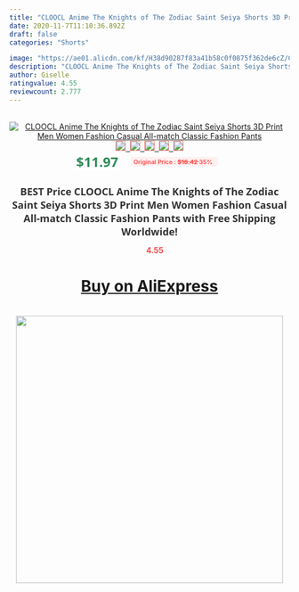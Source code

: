 ```yaml
---
title: "CLOOCL Anime The Knights of The Zodiac Saint Seiya Shorts 3D Print Men Women Fashion Casual All-match Classic Fashion Pants"
date: 2020-11-7T11:10:36.892Z
draft: false
categories: "Shorts"

image: "https://ae01.alicdn.com/kf/H38d90287f83a41b58c0f0875f362de6cZ/CLOOCL-Anime-The-Knights-of-The-Zodiac-Saint-Seiya-Shorts-3D-Print-Men-Women-Fashion-Casual.jpg"
description: "CLOOCL Anime The Knights of The Zodiac Saint Seiya Shorts 3D Print Men Women Fashion Casual All-match Classic Fashion Pants"
author: Giselle
ratingvalue: 4.55
reviewcount: 2.777
---
```

<br>
<div style="text-align: center;">
<a href="https://s.click.aliexpress.com/e/_9fvRcZ" target="_blank" rel="nofollow noopener noreferrer"><img alt="CLOOCL Anime The Knights of The Zodiac Saint Seiya Shorts 3D Print Men Women Fashion Casual All-match Classic Fashion Pants" class="magnifier-image" src="https://ae01.alicdn.com/kf/H38d90287f83a41b58c0f0875f362de6cZ/CLOOCL-Anime-The-Knights-of-The-Zodiac-Saint-Seiya-Shorts-3D-Print-Men-Women-Fashion-Casual.jpg_640x640.jpg">
<br>
<img style="border:1px solid salmon" src="https://ae01.alicdn.com/kf/H38d90287f83a41b58c0f0875f362de6cZ/CLOOCL-Anime-The-Knights-of-The-Zodiac-Saint-Seiya-Shorts-3D-Print-Men-Women-Fashion-Casual.jpg_120x120.jpg">&nbsp;&nbsp;<img style="border:1px solid salmon" src="https://ae01.alicdn.com/kf/Hb3ccd3bfd8fc4e128944a5f1cacb23a9O/CLOOCL-Anime-The-Knights-of-The-Zodiac-Saint-Seiya-Shorts-3D-Print-Men-Women-Fashion-Casual.jpg_120x120.jpg">&nbsp;&nbsp;<img style="border:1px solid salmon" src="https://ae01.alicdn.com/kf/Haf7c9368147a4c48b55d515cfaa1d50c2/CLOOCL-Anime-The-Knights-of-The-Zodiac-Saint-Seiya-Shorts-3D-Print-Men-Women-Fashion-Casual.jpg_120x120.jpg">&nbsp;&nbsp;<img style="border:1px solid salmon" src="https://ae01.alicdn.com/kf/H466121f6cf2b4be7bbd07a895b358a0bY/CLOOCL-Anime-The-Knights-of-The-Zodiac-Saint-Seiya-Shorts-3D-Print-Men-Women-Fashion-Casual.jpg_120x120.jpg">&nbsp;&nbsp;<img style="border:1px solid salmon" src="https://ae01.alicdn.com/kf/Hfa12f06779fd48cd9a42c7a3dd00a2f0p/CLOOCL-Anime-The-Knights-of-The-Zodiac-Saint-Seiya-Shorts-3D-Print-Men-Women-Fashion-Casual.jpg_120x120.jpg"></a></div><br0>
<div style="text-align: center;"><span style="background-color: white; border: 0px; box-sizing: border-box; color: seagreen; display: inline-block; font-family: &quot;open sans&quot; , &quot;arial&quot; , &quot;helvetica&quot; , sans-serif , &quot;heiti&quot;; font-size: 24px; font-stretch: inherit; font-weight: 700; line-height: inherit; margin: 0px 10px 0px 0px; padding: 0px; vertical-align: middle;">$11.97 </span>
<span style="background: rgb(255 , 241 , 241); border-radius: 3px; border: 0px; box-sizing: border-box; color: #ff4747; display: inline-block; font-family: inherit; font-size: 12px; font-stretch: inherit; font-style: inherit; font-variant: inherit; font-weight: 600; line-height: inherit; margin: 0px; padding: 2px 5px; transform: scale(0.9); vertical-align: middle;">Original Price : <b style="text-decoration: line-through;">$18.42 </b> 35%&nbsp;&nbsp;</span></div>
<h1 style="color: #333333; display: inline-block; font-family: &quot;open sans&quot; , &quot;arial&quot; , &quot;helvetica&quot; , sans-serif , &quot;heiti&quot;; font-size: 18px; font-stretch: inherit; font-weight: 700; text-align: center;">BEST Price CLOOCL Anime The Knights of The Zodiac Saint Seiya Shorts 3D Print Men Women Fashion Casual All-match Classic Fashion Pants with Free Shipping Worldwide!</h1>
<div style="color: #ff4747; text-align: center;">
<img src="https://4.bp.blogspot.com/-M0ZcTcb-5uY/XleCXlxnR4I/AAAAAAAAAEc/OrjgMkXV1oMQFaCRZj5HQwOCBcu3w1FegCPcBGAYYCw/s1600/star.png" style="height: 15px;">&nbsp;<b>4.55</b></div>
<div class="button_cont" align="center"><a class="buynow_a" href="https://s.click.aliexpress.com/e/_9fvRcZ" target="_blank" rel="nofollow noopener noreferrer"><H1>Buy on AliExpress</H1></a></div><br>
<div class="separator" style="clear: both; text-align: center;">
<img src="https://lh3.googleusercontent.com/-pTy5HemUv9M/XlePHvY0dAI/AAAAAAAAAE4/0nX5iRUoIWY8eMW9Dpxeirr157OZliDIgCLcBGAsYHQ/s1600/badge.gif" width="480">
</div>
